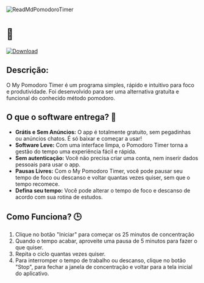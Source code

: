 ![ReadMdPomodoroTimer](https://github.com/WBluan/MyPomodoroTimer/assets/102801492/9a54fac3-00e0-4ee9-a713-d839ebf1c89f)

# 🍅 

 [![Download](https://img.shields.io/badge/Download-Here-brightgreen)](http://bit.ly/3YdDA2X)
## Descrição:
O My Pomodoro Timer é um programa simples, rápido e intuitivo para foco e produtividade.
Foi desenvolvido para ser uma alternativa gratuíta e funcional do conhecido método pomodoro.

## O que o software entrega? 🤔
- **Grátis e Sem Anúncios:** O app é totalmente gratuito, sem pegadinhas ou anúncios chatos. É só baixar e começar a usar!
- **Software Leve:** Com uma interface limpa, o Pomodoro Timer torna a gestão do tempo uma experiência fácil e rápida.
- **Sem autenticação:** Você não precisa criar uma conta, nem inserir dados pessoais para usar o app.
- **Pausas Livres:** Com o My Pomodoro Timer, você pode pausar seu tempo de foco ou descanso e voltar quantas vezes quiser, sem que o tempo recomece.
- **Defina seu tempo:** Você pode alterar o tempo de foco e descanso de acordo com sua rotina de estudos.

## Como Funciona? 🕒
1. Clique no botão "Iniciar" para começar os 25 minutos de concentração
2. Quando o tempo acabar, aproveite uma pausa de 5 minutos para fazer o que quiser.
3. Repita o ciclo quantas vezes quiser.
4. Para interromper o tempo de trabalho ou descanso, clique no botão "Stop", para fechar a janela de concentração e voltar para a tela inicial do aplicativo.
